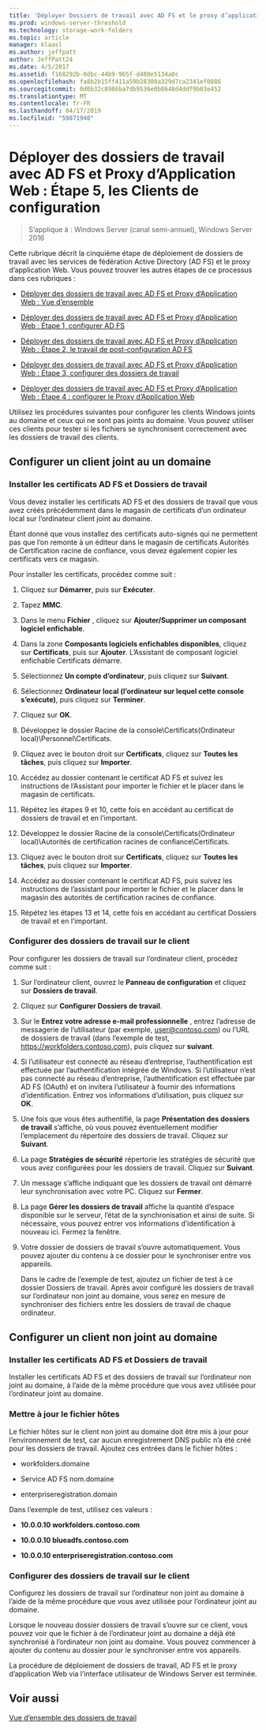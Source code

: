```yaml
---
title: 'Déployer Dossiers de travail avec AD FS et le proxy d’application Web : Étape 5, configurer les clients'
ms.prod: windows-server-threshold
ms.technology: storage-work-folders
ms.topic: article
manager: klaasl
ms.author: jeffpatt
author: JeffPatt24
ms.date: 4/5/2017
ms.assetid: f168292b-0dbc-44b9-965f-d480e5134a0c
ms.openlocfilehash: fa8b2b15ff411a59b28308a329d7ca2341ef0886
ms.sourcegitcommit: 0d0b32c8986ba7db9536e0b8648d4ddf9b03e452
ms.translationtype: MT
ms.contentlocale: fr-FR
ms.lasthandoff: 04/17/2019
ms.locfileid: "59871940"
---
```

# <a name="deploy-work-folders-with-ad-fs-and-web-application-proxy-step-5-set-up-clients"></a>Déployer des dossiers de travail avec AD FS et Proxy d’Application Web : Étape 5, les Clients de configuration

>S’applique à : Windows Server (canal semi-annuel), Windows Server 2016

Cette rubrique décrit la cinquième étape de déploiement de dossiers de travail avec les services de fédération Active Directory (AD FS) et le proxy d’application Web. Vous pouvez trouver les autres étapes de ce processus dans ces rubriques :  
  
-   [Déployer des dossiers de travail avec AD FS et Proxy d’Application Web : Vue d’ensemble](deploy-work-folders-adfs-overview.md)  
  
-   [Déployer des dossiers de travail avec AD FS et Proxy d’Application Web : Étape 1, configurer AD FS](deploy-work-folders-adfs-step1.md)  
  
-   [Déployer des dossiers de travail avec AD FS et Proxy d’Application Web : Étape 2, le travail de post-configuration AD FS](deploy-work-folders-adfs-step2.md)  
  
-   [Déployer des dossiers de travail avec AD FS et Proxy d’Application Web : Étape 3, configurer des dossiers de travail](deploy-work-folders-adfs-step3.md)  
  
-   [Déployer des dossiers de travail avec AD FS et Proxy d’Application Web : Étape 4 : configurer le Proxy d’Application Web](deploy-work-folders-adfs-step4.md)  
  
Utilisez les procédures suivantes pour configurer les clients Windows joints au domaine et ceux qui ne sont pas joints au domaine. Vous pouvez utiliser ces clients pour tester si les fichiers se synchronisent correctement avec les dossiers de travail des clients.  
  
## <a name="set-up-a-domain-joined-client"></a>Configurer un client joint au un domaine  
  
### <a name="install-the-ad-fs-and-work-folder-certificates"></a>Installer les certificats AD FS et Dossiers de travail  
Vous devez installer les certificats AD FS et des dossiers de travail que vous avez créés précédemment dans le magasin de certificats d’un ordinateur local sur l’ordinateur client joint au domaine.  
  
Étant donné que vous installez des certificats auto-signés qui ne permettent pas que l’on remonte à un éditeur dans le magasin de certificats Autorités de Certification racine de confiance, vous devez également copier les certificats vers ce magasin.  
  
Pour installer les certificats, procédez comme suit :  
  
1.  Cliquez sur **Démarrer**, puis sur **Exécuter**.  
  
2.  Tapez **MMC**.  
  
3.  Dans le menu **Fichier** , cliquez sur **Ajouter/Supprimer un composant logiciel enfichable**.  
  
4.  Dans la zone **Composants logiciels enfichables disponibles**, cliquez sur **Certificats**, puis sur **Ajouter**. L’Assistant de composant logiciel enfichable Certificats démarre.  
  
5.  Sélectionnez **Un compte d’ordinateur**, puis cliquez sur **Suivant**.  
  
6.  Sélectionnez **Ordinateur local (l’ordinateur sur lequel cette console s’exécute)**, puis cliquez sur **Terminer**.  
  
7.  Cliquez sur **OK**.  
  
8.  Développez le dossier Racine de la console\Certificats\(Ordinateur local)\Personnel\Certificats.  
  
9. Cliquez avec le bouton droit sur **Certificats**, cliquez sur **Toutes les tâches**, puis cliquez sur **Importer**.  
  
10. Accédez au dossier contenant le certificat AD FS et suivez les instructions de l’Assistant pour importer le fichier et le placer dans le magasin de certificats.  
  
11. Répétez les étapes 9 et 10, cette fois en accédant au certificat de dossiers de travail et en l’important.  
  
12. Développez le dossier Racine de la console\Certificats\(Ordinateur local)\Autorités de certification racines de confiance\Certificats.  
  
13. Cliquez avec le bouton droit sur **Certificats**, cliquez sur **Toutes les tâches**, puis cliquez sur **Importer**.  
  
14. Accédez au dossier contenant le certificat AD FS, puis suivez les instructions de l’assistant pour importer le fichier et le placer dans le magasin des autorités de certification racines de confiance.  
  
15. Répétez les étapes 13 et 14, cette fois en accédant au certificat Dossiers de travail et en l’important.  
  
### <a name="configure-work-folders-on-the-client"></a>Configurer des dossiers de travail sur le client  
Pour configurer les dossiers de travail sur l’ordinateur client, procédez comme suit :  
  
1.  Sur l’ordinateur client, ouvrez le **Panneau de configuration** et cliquez sur **Dossiers de travail**.  
  
2.  Cliquez sur **Configurer Dossiers de travail**.  
  
3.  Sur le **Entrez votre adresse e-mail professionnelle** , entrez l’adresse de messagerie de l’utilisateur (par exemple, user@contoso.com) ou l’URL de dossiers de travail (dans l’exemple de test, https://workfolders.contoso.com), puis cliquez sur **suivant**.  
  
4.  Si l’utilisateur est connecté au réseau d’entreprise, l’authentification est effectuée par l’authentification intégrée de Windows. Si l’utilisateur n’est pas connecté au réseau d’entreprise, l’authentification est effectuée par AD FS (OAuth) et on invitera l’utilisateur à fournir des informations d’identification. Entrez vos informations d’utilisation, puis cliquez sur **OK**.  
  
5.  Une fois que vous êtes authentifié, la page **Présentation des dossiers de travail** s’affiche, où vous pouvez éventuellement modifier l’emplacement du répertoire des dossiers de travail. Cliquez sur **Suivant**.  
  
6.  La page **Stratégies de sécurité** répertorie les stratégies de sécurité que vous avez configurées pour les dossiers de travail. Cliquez sur **Suivant**.  
  
7.  Un message s’affiche indiquant que les dossiers de travail ont démarré leur synchronisation avec votre PC. Cliquez sur **Fermer**.  
  
8.  La page **Gérer les dossiers de travail** affiche la quantité d’espace disponible sur le serveur, l’état de la synchronisation et ainsi de suite. Si nécessaire, vous pouvez entrer vos informations d’identification à nouveau ici. Fermez la fenêtre.  
  
9. Votre dossier de dossiers de travail s’ouvre automatiquement. Vous pouvez ajouter du contenu à ce dossier pour le synchroniser entre vos appareils.  
  
    Dans le cadre de l’exemple de test, ajoutez un fichier de test à ce dossier Dossiers de travail. Après avoir configuré les dossiers de travail sur l’ordinateur non joint au domaine, vous serez en mesure de synchroniser des fichiers entre les dossiers de travail de chaque ordinateur.  
  
## <a name="set-up-a-non-domain-joined-client"></a>Configurer un client non joint au domaine  
  
### <a name="install-the-ad-fs-and-work-folder-certificates"></a>Installer les certificats AD FS et Dossiers de travail  
Installer les certificats AD FS et des dossiers de travail sur l’ordinateur non joint au domaine, à l’aide de la même procédure que vous avez utilisée pour l’ordinateur joint au domaine.  
  
### <a name="update-the-hosts-file"></a>Mettre à jour le fichier hôtes  
Le fichier hôtes sur le client non joint au domaine doit être mis à jour pour l’environnement de test, car aucun enregistrement DNS public n’a été créé pour les dossiers de travail. Ajoutez ces entrées dans le fichier hôtes :  
  
-  workfolders.domaine  
  
-  Service AD FS nom.domaine  
  
-  enterpriseregistration.domain  
  
Dans l’exemple de test, utilisez ces valeurs :  
  
-  **10.0.0.10 workfolders.contoso.com**  
  
-  **10.0.0.10 blueadfs.contoso.com**  
  
-  **10.0.0.10 enterpriseregistration.contoso.com**  
  
### <a name="configure-work-folders-on-the-client"></a>Configurer des dossiers de travail sur le client  
Configurez les dossiers de travail sur l’ordinateur non joint au domaine à l’aide de la même procédure que vous avez utilisée pour l’ordinateur joint au domaine.  
  
Lorsque le nouveau dossier dossiers de travail s’ouvre sur ce client, vous pouvez voir que le fichier à de l’ordinateur joint au domaine a déjà été synchronisé à l’ordinateur non joint au domaine. Vous pouvez commencer à ajouter du contenu au dossier pour le synchroniser entre vos appareils.  
  
La procédure de déploiement de dossiers de travail, AD FS et le proxy d’application Web via l’interface utilisateur de Windows Server est terminée.  
  
## <a name="see-also"></a>Voir aussi  
[Vue d’ensemble des dossiers de travail](Work-Folders-Overview.md)  
  

